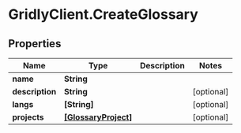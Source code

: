 # GridlyClient.CreateGlossary

## Properties

Name | Type | Description | Notes
------------ | ------------- | ------------- | -------------
**name** | **String** |  | 
**description** | **String** |  | [optional] 
**langs** | **[String]** |  | [optional] 
**projects** | [**[GlossaryProject]**](GlossaryProject.md) |  | [optional] 


